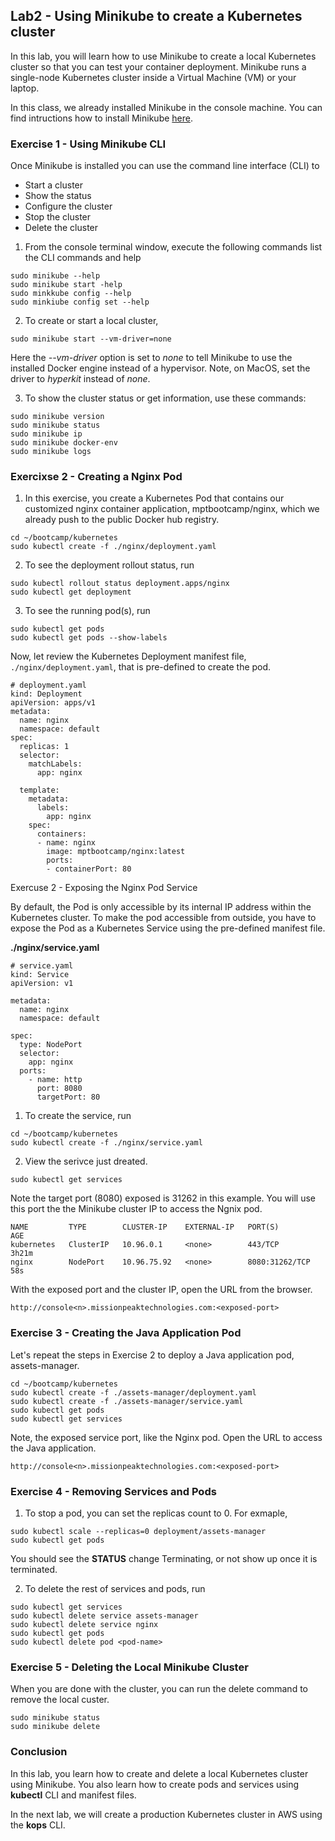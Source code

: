 ## Lab2 - Using Minikube to create a Kubernetes cluster

In this lab, you will learn how to use Minikube to create a local Kubernetes cluster so that you can test your container deployment. Minikube runs a single-node Kubernetes cluster inside a Virtual Machine (VM) or your laptop. 

In this class, we already installed Minikube in the console machine. You can find intructions how to install Minikube [here](https://kubernetes.io/docs/tasks/tools/install-minikube/).


### Exercise 1 - Using Minikube CLI

Once Minikube is installed you can use the command line interface (CLI) to

* Start a cluster
* Show the status
* Configure the cluster
* Stop the cluster
* Delete the cluster


1. From the console terminal window, execute the following commands list the CLI commands and help

```console
sudo minikube --help
sudo minikube start -help
sudo minkkube config --help
sudo minkiube config set --help
```

2. To create or start a local cluster, 

```console
sudo minikube start --vm-driver=none
```

Here the *--vm-driver* option is set to *none* to tell Minikube to use the installed Docker engine instead of a hypervisor. Note, on MacOS, set the driver to *hyperkit* instead of *none*.

3. To show the cluster status or get information, use these commands:

```console
sudo minikube version
sudo minikube status
sudo minikube ip
sudo minikube docker-env
sudo minikube logs
```


### Exercixse 2 - Creating a Nginx Pod

1. In this exercise, you create a Kubernetes Pod that contains our customized nginx container application, mptbootcamp/nginx, which we already push to the public Docker hub registry.

```console
cd ~/bootcamp/kubernetes
sudo kubectl create -f ./nginx/deployment.yaml
```

2. To see the deployment rollout status, run

```console
sudo kubectl rollout status deployment.apps/nginx
sudo kubectl get deployment
```

3. To see the running pod(s), run

```console
sudo kubectl get pods
sudo kubectl get pods --show-labels
```

Now, let review the Kubernetes Deployment manifest file, `./nginx/deployment.yaml`, that is pre-defined to create the pod.

```
# deployment.yaml
kind: Deployment
apiVersion: apps/v1
metadata:
  name: nginx
  namespace: default
spec:
  replicas: 1
  selector:
    matchLabels:
      app: nginx

  template:
    metadata:
      labels:
        app: nginx
    spec:
      containers:
      - name: nginx
        image: mptbootcamp/nginx:latest
        ports:
        - containerPort: 80
```

Exercuse 2 - Exposing the Nginx Pod Service

By default, the Pod is only accessible by its internal IP address within the Kubernetes cluster. To make the pod accessible from outside, you have to expose the Pod as a Kubernetes Service using the pre-defined manifest file.

**./nginx/service.yaml**
```
# service.yaml
kind: Service
apiVersion: v1

metadata:
  name: nginx
  namespace: default

spec:
  type: NodePort
  selector:
    app: nginx
  ports:
    - name: http
      port: 8080
      targetPort: 80
```

1. To create the service, run
```console
cd ~/bootcamp/kubernetes
sudo kubectl create -f ./nginx/service.yaml
```

2. View the serivce just dreated.
```console
sudo kubectl get services
```

Note the target port (8080) exposed is 31262 in this example. You will use this port the the Minikube cluster IP to access the Ngnix pod.

```
NAME         TYPE        CLUSTER-IP    EXTERNAL-IP   PORT(S)          AGE
kubernetes   ClusterIP   10.96.0.1     <none>        443/TCP          3h21m
nginx        NodePort    10.96.75.92   <none>        8080:31262/TCP   58s
```

With the exposed port and the cluster IP, open the URL from the browser.

```
http://console<n>.missionpeaktechnologies.com:<exposed-port>
```


### Exercise 3 - Creating the Java Application Pod 

Let's repeat the steps in Exercise 2 to deploy a Java application pod, assets-manager.

```console
cd ~/bootcamp/kubernetes
sudo kubectl create -f ./assets-manager/deployment.yaml
sudo kubectl create -f ./assets-manager/service.yaml
sudo kubectl get pods
sudo kubectl get services
```

Note, the exposed service port, like the Nginx pod. Open the URL to access the Java application.

```
http://console<n>.missionpeaktechnologies.com:<exposed-port>
```



### Exercise 4 - Removing Services and Pods

1. To stop a pod, you can set the replicas count to 0. For exmaple,

```console
sudo kubectl scale --replicas=0 deployment/assets-manager
sudo kubectl get pods
```

You should see the **STATUS** change Terminating, or not show up once it is terminated.

2. To delete the rest of services and pods, run

```console
sudo kubectl get services 
sudo kubectl delete service assets-manager
sudo kubectl delete service nginx
sudo kubectl get pods
sudo kubectl delete pod <pod-name>
```

### Exercise 5 - Deleting the Local Minikube Cluster

When you are done with the cluster, you can run the delete command to remove the local custer.

```console
sudo minikube status
sudo minikube delete
````

### Conclusion

In this lab, you learn how to create and delete a local Kubernetes cluster using Minikube. You also learn how to create pods and services using **kubectl** CLI and manifest files.

In the next lab, we will create a production Kubernetes cluster in AWS using the **kops** CLI.


